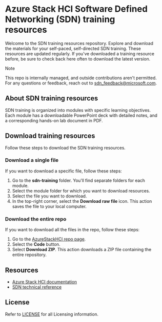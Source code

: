 # Azure Stack HCI Software Defined Networking (SDN) training resources

Welcome to the SDN training resources repository. Explore and download the materials for your self-paced, self-directed SDN training. These resources are updated regularly. If you've downloaded a training resource before, be sure to check back here often to download the latest version.

> [!NOTE]
> This repo is internally managed, and outside contributions aren't permitted. For any questions or feedback, reach out to [sdn_feedback@microsoft.com](mailto:sdn_feedback@microsoft.com).

## About SDN training resources

SDN training is organized into modules with specific learning objectives. Each module has a downloadable PowerPoint deck with detailed notes, and a corresponding hands-on lab document in PDF.

## Download training resources

Follow these steps to download the SDN training resources.

### Download a single file

If you want to download a specific file, follow these steps:

1. Go to the **sdn-training** folder. You'll find separate folders for each module.
1. Select the module folder for which you want to download resources.
1. Select the file you want to download.
1. In the top-right corner, select the **Download raw file** icon. This action saves the file to your local computer.

### Download the entire repo

If you want to download all the files in the repo, follow these steps:

1. Go to the [AzureStackHCI repo page](https://github.com/Azure-Samples/AzureStackHCI/tree/main).
1. Select the **Code** button.
1. Select **Download ZIP**. This action downloads a ZIP file containing the entire repository.

## Resources

- [Azure Stack HCI documentation](https://learn.microsoft.com/azure-stack/hci/)
- [SDN technical reference](https://learn.microsoft.com/azure-stack/hci/manage/sdn-technical-reference)

## License

Refer to [LICENSE](LICENSE) for all Licensing information.